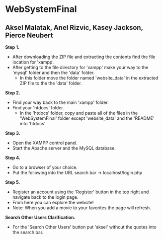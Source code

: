 # WebSystemFinal
## Aksel Malatak, Anel Rizvic, Kasey Jackson, Pierce Neubert

**Step 1.**
  - After downloading the ZIP file and extracting the contents find the file location for 'xampp'.
  - After getting to the file directory for 'xampp' make your way to the 'mysql' folder and then the 'data' folder.
    - In this folder move the folder named 'website_data' in the extracted ZIP file to the the 'data' folder.

**Step 2.**
  - Find your way back to the main 'xampp' folder.
  - Find your 'htdocs' folder.
    - In the 'htdocs' folder, copy and paste all of the files in the 'WebSystemFinal' folder except 'website_data' and the 'README' into 'htdocs'
    
**Step 3.**
  - Open the XAMPP control panel.
  - Start the Apache server and the MySQL database.

**Step 4.**
  - Go to a browser of your choice.
  - Put the following into the URL search bar -> localhost/login.php
  
**Step 5.**
  - Register an account using the 'Register' button in the top right and navigate back to the login page.
  - From here you can explore the website!
  - Note: When you add a movie to your favorites the page will refresh.
  
**Search Other Users Clarification.**
  - For the 'Search Other Users' button put 'aksel' without the quotes into the search bar.
